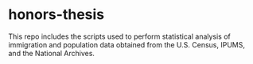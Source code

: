 # honors-thesis
This repo includes the scripts used to perform statistical analysis of immigration and population data obtained from the U.S. Census, IPUMS, and the National Archives.
